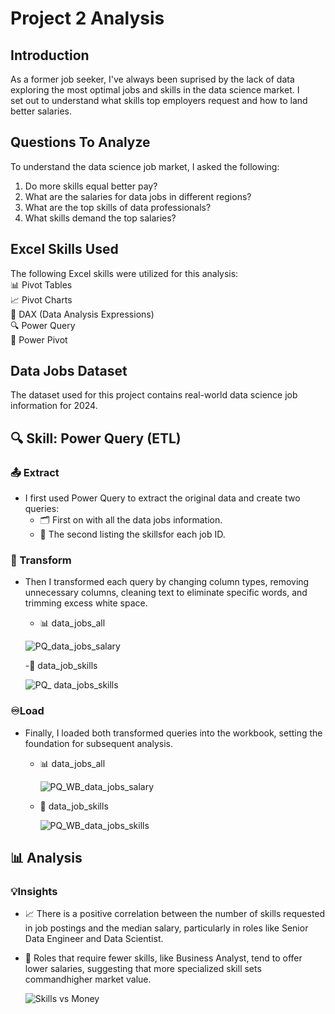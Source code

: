# Project 2 Analysis  

## Introduction  
As a former job seeker, I've always been suprised by the lack of data exploring the most optimal jobs and skills in the data science market. I  
set out to understand what skills top employers request and how to land better salaries.  

## Questions To Analyze  

To understand the data science job market, I asked the following:  
  1. Do more skills equal better pay?
  2. What are the salaries for data jobs in different regions?
  3. What are the top skills of data professionals?
  4. What skills demand the top salaries?

## Excel Skills Used  

The following Excel skills were utilized for this analysis:  
📊 Pivot Tables  
📈 Pivot Charts  
🧮 DAX (Data Analysis Expressions)  
🔍 Power Query  
💪 Power Pivot  

## Data Jobs Dataset  
The dataset used for this project contains real-world data science job information for 2024.  

## 🔍 Skill: Power Query (ETL)  
### 📤 Extract  
  * I first used Power Query to extract the original data and create two queries:
    - 🗂️ First on with all the data jobs information.
    - 🔧 The second listing the skillsfor each job ID.

### 🔄 Transform  
  * Then I transformed each query by changing column types, removing unnecessary columns, cleaning text to eliminate specific words,
    and trimming excess white space.

    - 📊 data_jobs_all
      
    ![PQ_data_jobs_salary](https://github.com/user-attachments/assets/270df7df-0a39-4965-b28c-98b3f1d24218)

    -🔧 data_job_skills

    ![PQ_ data_jobs_skills](https://github.com/user-attachments/assets/b2f671f1-def7-42a8-82a4-57511af1200b)

### ♾️Load  
* Finally, I loaded both transformed queries into the workbook, setting the foundation for subsequent analysis.

  - 📊 data_jobs_all
    
    ![PQ_WB_data_jobs_salary](https://github.com/user-attachments/assets/4f45210f-7ae9-478a-a88f-13c9e4b3c77c)

  - 🔧 data_job_skills
 
    ![PQ_WB_data_jobs_skills](https://github.com/user-attachments/assets/372d0642-267e-416a-8e5b-b08a149d175e)

## 📊 Analysis  

### 💡Insights  
  * 📈 There is a positive correlation between the number of skills requested in job postings and the median salary, particularly in roles like
       Senior Data Engineer and Data Scientist.
    
  * 💼 Roles that require fewer skills, like Business Analyst, tend to offer lower salaries, suggesting that more specialized skill sets
        commandhigher market value.
    
    ![Skills vs Money](https://github.com/user-attachments/assets/ab396a86-ae55-4d1e-8d0c-603dd6ad6d25)
